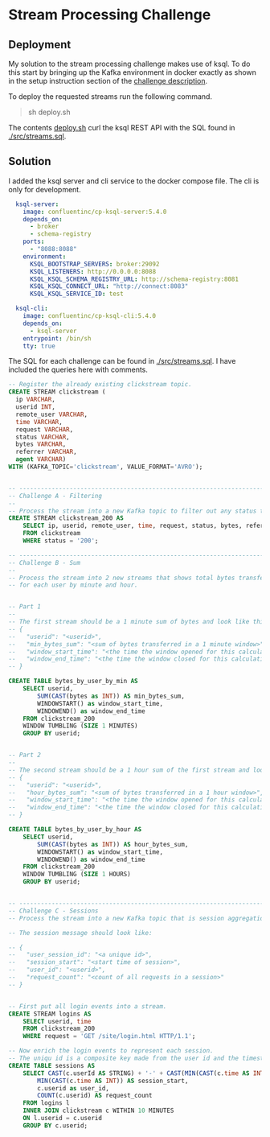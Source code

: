 # Stream Processing Challenge

## Deployment

My solution to the stream processing challenge makes use of ksql. To do this start by bringing up the Kafka environment in docker exactly as shown in the setup instruction section of the [ challenge description](./challenge_description.rst).

To deploy the requested streams run the following command.

> sh deploy.sh

The contents [deploy.sh](deploy.sh) curl the ksql REST API with the SQL found in [./src/streams.sql](./src/streams.sql).

## Solution

I added the ksql server and cli service to the docker compose file. The cli is only for development.

```yml
  ksql-server:
    image: confluentinc/cp-ksql-server:5.4.0
    depends_on:
      - broker
      - schema-registry
    ports:
      - "8088:8088"
    environment:
      KSQL_BOOTSTRAP_SERVERS: broker:29092
      KSQL_LISTENERS: http://0.0.0.0:8088
      KSQL_KSQL_SCHEMA_REGISTRY_URL: http://schema-registry:8081
      KSQL_KSQL_CONNECT_URL: "http://connect:8083"
      KSQL_KSQL_SERVICE_ID: test

  ksql-cli:
    image: confluentinc/cp-ksql-cli:5.4.0
    depends_on:
      - ksql-server
    entrypoint: /bin/sh
    tty: true
```

The SQL for each challenge can be found in [./src/streams.sql](./src/streams.sql). I have included the queries here with comments.

```sql
-- Register the already existing clickstream topic.
CREATE STREAM clickstream (
  ip VARCHAR,
  userid INT,
  remote_user VARCHAR,
  time VARCHAR,
  request VARCHAR,
  status VARCHAR,
  bytes VARCHAR,
  referrer VARCHAR,
  agent VARCHAR)
WITH (KAFKA_TOPIC='clickstream', VALUE_FORMAT='AVRO');


-- ----------------------------------------------------------------------------
-- Challenge A - Filtering
--
-- Process the stream into a new Kafka topic to filter out any status that is not 200.
CREATE STREAM clickstream_200 AS
    SELECT ip, userid, remote_user, time, request, status, bytes, referrer, agent
    FROM clickstream
    WHERE status = '200';

-- ----------------------------------------------------------------------------
-- Challenge B - Sum
--
-- Process the stream into 2 new streams that shows total bytes transferred
-- for each user by minute and hour.


-- Part 1
--
-- The first stream should be a 1 minute sum of bytes and look like this:
-- {
--   "userid": "<userid>",
--   "min_bytes_sum": "<sum of bytes transferred in a 1 minute window>",
--   "window_start_time": "<the time the window opened for this calculation>",
--   "window_end_time": "<the time the window closed for this calculation>"
-- }

CREATE TABLE bytes_by_user_by_min AS
    SELECT userid,
        SUM(CAST(bytes as INT)) AS min_bytes_sum,
        WINDOWSTART() as window_start_time,
        WINDOWEND() as window_end_time
    FROM clickstream_200
    WINDOW TUMBLING (SIZE 1 MINUTES)
    GROUP BY userid;


-- Part 2
--
-- The second stream should be a 1 hour sum of the first stream and look like this:
-- {
--   "userid": "<userid>",
--   "hour_bytes_sum": "<sum of bytes transferred in a 1 hour window>",
--   "window_start_time": "<the time the window opened for this calculation>",
--   "window_end_time": "<the time the window closed for this calculation>"
-- }

CREATE TABLE bytes_by_user_by_hour AS
    SELECT userid,
        SUM(CAST(bytes as INT)) AS hour_bytes_sum,
        WINDOWSTART() as window_start_time,
        WINDOWEND() as window_end_time
    FROM clickstream_200
    WINDOW TUMBLING (SIZE 1 HOURS)
    GROUP BY userid;


-- ----------------------------------------------------------------------------
-- Challenge C - Sessions
-- Process the stream into a new Kafka topic that is session aggregation of request counts beginning with a request of 'GET /site/login.html HTTP/1.1' and ending 10 minutes after the first event.

-- The session message should look like:

-- {
--   "user_session_id": "<a unique id>",
--   "session_start": "<start time of session>",
--   "user_id": "<userid>",
--   "request_count": "<count of all requests in a session>"
-- }


-- First put all login events into a stream.
CREATE STREAM logins AS
    SELECT userid, time
    FROM clickstream_200
    WHERE request = 'GET /site/login.html HTTP/1.1';

-- Now enrich the login events to represent each session.
-- The uniqu id is a composite key made from the user id and the timestamp
CREATE TABLE sessions AS
    SELECT CAST(c.userId AS STRING) + '-' + CAST(MIN(CAST(c.time AS INT)) AS STRING) user_session_id,
        MIN(CAST(c.time AS INT)) AS session_start,
        c.userid as user_id,
        COUNT(c.userid) AS request_count
    FROM logins l
    INNER JOIN clickstream c WITHIN 10 MINUTES
    ON l.userid = c.userid
    GROUP BY c.userid;
```

